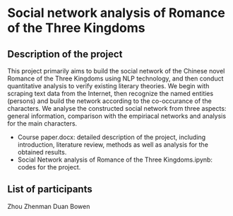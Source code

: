 # Social network analysis of Romance of the Three Kingdoms
## Description of the project
This project primarily aims to build the social network of the Chinese novel Romance of the Three Kingdoms using NLP technology, and then conduct quantitative analysis to verify existing literary theories. 
We begin with scraping text data from the Internet, then recognize the named entities (persons) and build the network according to the co-occurance of the characters. We analyse the constructed social network from three aspects: general information, comparison with the empiriacal networks and analysis for the main characters.

- Course paper.docx: detailed description of the project, including introduction, literature review, methods as well as analysis for the obtained results.
- Social Network analysis of Romance of the Three Kingdoms.ipynb: codes for the project.

## List of participants
Zhou Zhenman
Duan Bowen
